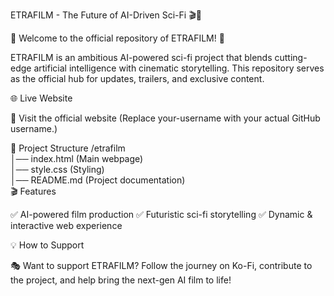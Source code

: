 ETRAFILM - The Future of AI-Driven Sci-Fi 🎬🚀

🎥 Welcome to the official repository of ETRAFILM! 🎥

ETRAFILM is an ambitious AI-powered sci-fi project that blends cutting-edge artificial intelligence with cinematic storytelling. This repository serves as the official hub for updates, trailers, and exclusive content.

🌐 Live Website

🔗 Visit the official website
(Replace your-username with your actual GitHub username.)

📂 Project Structure
/etrafilm  
│── index.html   (Main webpage)  
│── style.css    (Styling)  
│── README.md    (Project documentation)  
🎬 Features

✅ AI-powered film production
✅ Futuristic sci-fi storytelling
✅ Dynamic & interactive web experience

💡 How to Support

🎭 Want to support ETRAFILM? Follow the journey on Ko-Fi, contribute to the project, and help bring the next-gen AI film to life!
